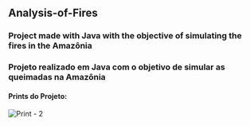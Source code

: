 ## Analysis-of-Fires


### Project made with Java with the objective of simulating the fires in the Amazônia

### Projeto realizado em Java com o objetivo de simular as queimadas na Amazônia





#### Prints do Projeto:


![Print - 2](https://github.com/ArildoMagno/POOQueimadas/blob/master/amazonia2.png)



